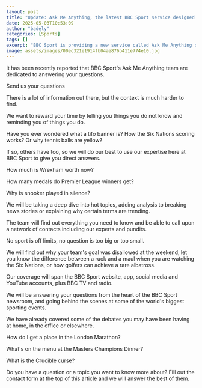 ```yaml
---
layout: post
title: "Update: Ask Me Anything, the latest BBC Sport service designed to serve you"
date: 2025-05-03T10:53:09
author: "badely"
categories: [Sports]
tags: []
excerpt: "BBC Sport is providing a new service called Ask Me Anything dedicated to answering your questions."
image: assets/images/00ec321e1914fb04ae876b411e774e10.jpg
---
```


It has been recently reported that BBC Sport's Ask Me Anything team are dedicated to answering your questions.

Send us your questions

There is a lot of information out there, but the context is much harder to find.

We want to reward your time by telling you things you do not know and reminding you of things you do.

Have you ever wondered what a tifo banner is? How the Six Nations scoring works? Or why tennis balls are yellow?

If so, others have too, so we will do our best to use our expertise here at BBC Sport to give you direct answers.

How much is Wrexham worth now?

How many medals do Premier League winners get?

Why is snooker played in silence?

We will be taking a deep dive into hot topics, adding analysis to breaking news stories or explaining why certain terms are trending.

The team will find out everything you need to know and be able to call upon a network of contacts including our experts and pundits.

No sport is off limits, no question is too big or too small.

We will find out why your team's goal was disallowed at the weekend, let you know the difference between a ruck and a maul when you are watching the Six Nations, or how golfers can achieve a rare albatross.

Our coverage will span the BBC Sport website, app, social media and YouTube accounts, plus BBC TV and radio.

We will be answering your questions from the heart of the BBC Sport newsroom, and going behind the scenes at some of the world's biggest sporting events.

We have already covered some of the debates you may have been having at home, in the office or elsewhere.

How do I get a place in the London Marathon?

What's on the menu at the Masters Champions Dinner?

What is the Crucible curse?

Do you have a question or a topic you want to know more about? Fill out the contact form at the top of this article and we will answer the best of them.

